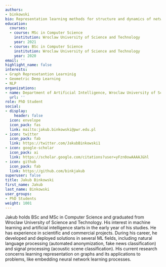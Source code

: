 ```yaml
---
authors:
- binkowski
bio: Representation learning methods for structure and dynamics of networks
education:
  courses:
  - course: MSc in Computer Science
    institution: Wroclaw University of Science and Technology
    year: 2021
  - course: BSc in Computer Science
    institution: Wroclaw University of Science and Technology
    year: 2020
email: ''
highlight_name: false
interests:
- Graph Represetantion Learninig
- Geometric Deep Learning
- NLP
organizations:
- name: Department of Artificial Intelligence, Wroclaw University of Science and Technology
  url: ''
role: PhD Student
social:
- display:
    header: false
  icon: envelope
  icon_pack: fas
  link: mailto:jakub.binkowski@pwr.edu.pl
- icon: twitter
  icon_pack: fab
  link: https://twitter.com/JakubBinkowski1
- icon: google-scholar
  icon_pack: ai
  link: https://scholar.google.com/citations?user=yFzn0owAAAAJ&hl
- icon: github
  icon_pack: fab
  link: https://github.com/binkjakub
superuser: false
title: Jakub Binkowski
first_name: Jakub
last_name: Binkowski
user_groups:
- PhD Students
weight: 1001
---
```

Jakub holds BSc and MSc in Computer Science and graduated from Wroclaw University of Science and Technology. His interest in machine learning and artificial intelligence starts in the early year of his studies. He has experience in scientific and commercial projects. During his career, he developed and deployed solutions in several ML fields, including natural language processing (automated anonymization, fake news classification) and signal processing (acoustic scene classification). His current research concerns learning representation on graphs and its applications to problems, like embedding neural network learning processes.
